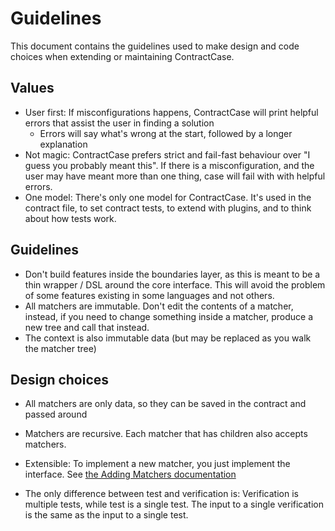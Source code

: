 # Guidelines

This document contains the guidelines used to make design and code choices when
extending or maintaining ContractCase.

## Values

- User first: If misconfigurations happens, ContractCase will print helpful errors that assist the user in finding a solution
  - Errors will say what's wrong at the start, followed by a longer explanation
- Not magic: ContractCase prefers strict and fail-fast behaviour over "I guess you probably meant this".
  If there is a misconfiguration, and the user may have meant more than one thing, case will fail with with helpful errors.
- One model: There's only one model for ContractCase. It's used in the contract file, to set contract tests, to extend with plugins, and to think about how tests work.

## Guidelines

- Don't build features inside the boundaries layer, as this is meant to be a thin wrapper / DSL around the core interface. This will avoid the problem of some features existing in some languages and not others.
- All matchers are immutable. Don't edit the contents of a matcher, instead, if you need to change something inside a matcher, produce a new tree and call that instead.
- The context is also immutable data (but may be replaced as you walk the matcher tree)

## Design choices

- All matchers are only data, so they can be saved in the contract and passed around
- Matchers are recursive. Each matcher that has children also accepts matchers.
- Extensible: To implement a new matcher, you just implement the interface. See [the Adding Matchers documentation](./AddingMatchers.md)

- The only difference between test and verification is: Verification is multiple tests, while test is a single test. The input to a single verification is the same as the input to a single test.
